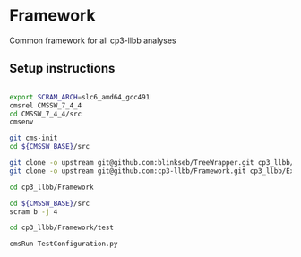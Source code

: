 # Framework
Common framework for all cp3-llbb analyses

## Setup instructions

```bash

export SCRAM_ARCH=slc6_amd64_gcc491
cmsrel CMSSW_7_4_4
cd CMSSW_7_4_4/src
cmsenv

git cms-init
cd ${CMSSW_BASE}/src 

git clone -o upstream git@github.com:blinkseb/TreeWrapper.git cp3_llbb/TreeWrapper
git clone -o upstream git@github.com:cp3-llbb/Framework.git cp3_llbb/ExTreeMaker

cd cp3_llbb/Framework

cd ${CMSSW_BASE}/src
scram b -j 4

cd cp3_llbb/Framework/test

cmsRun TestConfiguration.py


```
